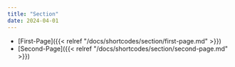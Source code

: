 ```yaml
---
title: "Section"
date: 2024-04-01
---
```


- [First-Page]({{< relref "/docs/shortcodes/section/first-page.md" >}})
- [Second-Page]({{< relref "/docs/shortcodes/section/second-page.md" >}})